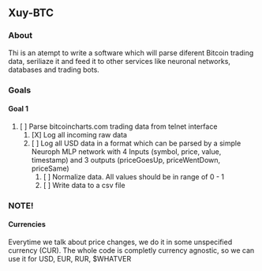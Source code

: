 ## Xuy-BTC


### About
Thi is an atempt to write a software which will parse diferent Bitcoin trading
data, seriliaze it and feed it to other services like neuronal networks,
databases and trading bots.

### Goals
#### Goal 1
1. [ ] Parse bitcoincharts.com trading data from telnet interface
    1. [X] Log all incoming raw data
    2. [ ] Log all USD data in a format which can be parsed by a simple Neuroph
       MLP network with 4 Inputs (symbol, price, value, timestamp) and 3 outputs
       (priceGoesUp, priceWentDown, priceSame)
        1. [ ] Normalize data. All values should be in range of 0 - 1
        2. [ ] Write data to a csv file

### NOTE!
#### Currencies
Everytime we talk about price changes, we do it in some unspecified currency
(CUR).  The whole code is completly currency agnostic, so we can use it for USD,
EUR, RUR, $WHATVER
